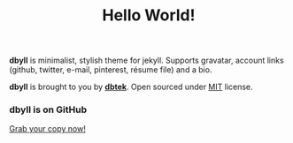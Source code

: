﻿---
layout: /_layout.cshtml
title: Hello World!
categories: [general, setup, demo]
tags: [demo, dbyll, dbtek, setup]
fullview: true
comments: true
description: Sample placeholder post.
published: 2013-11-15 09:00
---

**dbyll** is minimalist, stylish theme for jekyll. Supports gravatar, account links (github, twitter, e-mail, pinterest, résume file) and a bio.  

**dbyll** is brought to you by **[dbtek](http://ismaildemirbilek.com)**. Open sourced under [MIT](http://opensource.org/licenses/MIT) license.

### dbyll is on GitHub

<a class="btn btn-default" href="https://github.com/dbtek/dbyll">Grab your copy now!</a>
